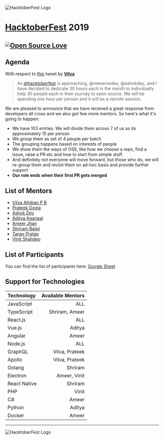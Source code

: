 
![HacktoberFest Logo](https://hacktoberfest.digitalocean.com/assets/logo-hf19-header-8245176fe235ab5d942c7580778a914110fa06a23c3d55bf40e2d061809d8785.svg)
# [HacktoberFest](https://hacktoberfest.digitalocean.com/) 2019

[![Open Source Love](https://badges.frapsoft.com/os/v2/open-source.svg?v=103)](https://github.com/vinitshahdeo/HacktoberFest)
---
## Agenda

With respect to [this](https://twitter.com/vilvaathibanpb/status/1178483041615990786) tweet by **[Vilva](https://twitter.com/vilvaathibanpb)**

> As [@hacktoberfest](https://twitter.com/hacktoberfest) is approaching, @reeversedev, @ashokdey_ and I have decided to dedicate 30 hours each in the month to individually help 30 people each in their journey to open source. We will be spending one hour per person and it will be a remote session. 

We are pleased to announce that we have received a great response from developers all cross and we also got few more mentors. So here's what it's going to happen:

- We have 103 entries. We will divide them across 7 of us so its approximately 15 per person
- We group them as set of 4 people per batch
- The grouping happens based on interests of people
- We show them the ways of OSS, like how we choose a repo, find a issue, raise a PR etc and how to start from simple stuff.
- And definitely not everyone will move forward, but those who do, we will re-group them and revisit them on ad-hoc basis and provide further support
- **Our role ends when their first PR gets merged**

## List of Mentors

- [Vilva Athiban P B](https://twitter.com/vilvaathibanpb)
- [Prateek Gogia](https://twitter.com/reeversedev)
- [Ashok Dey](https://twitter.com/ashokdey_)
- [Aditya Agarwal](https://twitter.com/dev__adi)
- [Ameer Jhan](https://twitter.com/ameerthehacker)
- [Shriram Balaji](https://twitter.com/__shriram)
- [Tanay Pratap](https://twitter.com/tanaypratap)
- [Vinit Shahdeo](https://twitter.com/Vinit_Shahdeo)

## List of Participants

You can find the list of participants here: [Google Sheet](https://docs.google.com/spreadsheets/d/1yHdWDZj3ew1CTaunp_jEMrvkEjuVVyueLPd1w1QCWx0/edit?pli=1#gid=0)

## Support for Technologies

| Technology       | Available Mentors        
|:------------- |----------------:|
| JavaScript | ALL |
| TypeScript | Shriram, Ameer |
| React.js | ALL |
| Vue.js | Aditya |
| Angular | Ameer |
| Node.js | ALL | 
| GraphQL | Vilva, Prateek |
| Apollo | Vilva, Prateek |
| Golang | Shriram |
| Electron | Ameer, Vinit |
| React Native | Shriram |
| PHP | Vinit |
| C# | Ameer |
| Python | Aditya |
| Docker | Ameer |

---
![HacktoberFest Logo](https://i.ibb.co/6Y947xj/Hacktoberfest-19-Events-1457x180.png)
